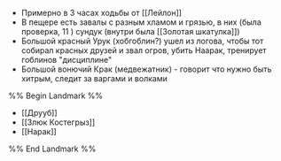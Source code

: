 - Примерно в 3 часах ходьбы от [[Лейлон]]
- В пещере есть завалы с разным хламом и грязью, в них (была проверка, 11 ) сундук (внутри была [[Золотая шкатулка]])
- Большой красный Урук (хобгоблин?) ушел из логова, чтобы тот собирал красных друзей и звал огров, убить Наарак, тренирует гоблинов "дисциплине"
- Большой вонючий Крак (медвежатник) - говорит что нужно быть хитрым, следит за варгами и волками

%% Begin Landmark %%
- [[Друуб]]
- [[Злюк Костегрыз]]
- [[Нарак]]

%% End Landmark %%
